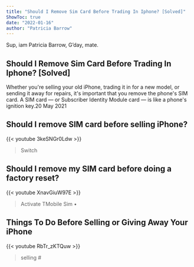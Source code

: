 ```yaml
---
title: "Should I Remove Sim Card Before Trading In Iphone? [Solved]"
ShowToc: true 
date: "2022-01-16"
author: "Patricia Barrow" 
---
```


Sup, iam Patricia Barrow, G’day, mate.
## Should I Remove Sim Card Before Trading In Iphone? [Solved]
Whether you're selling your old iPhone, trading it in for a new model, or sending it away for repairs, it's important that you remove the phone's SIM card. A SIM card — or Subscriber Identity Module card — is like a phone's ignition key.20 May 2021

## Should I remove SIM card before selling iPhone?
{{< youtube 3keSNGr0Ldw >}}
>Switch 

## Should I remove my SIM card before doing a factory reset?
{{< youtube XnavGiuW97E >}}
>Activate TMobile Sim • 

## Things To Do Before Selling or Giving Away Your iPhone
{{< youtube RbTr_zKTQuw >}}
>selling #

